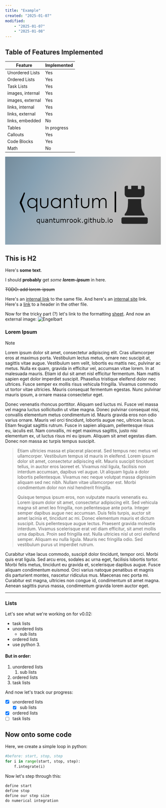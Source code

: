 ```yaml
---
title: "Example"
created: "2025-01-07"
modified: 
    - "2025-01-07"
    - "2025-01-08"
---
```


## Table of Features Implemented

| Feature | Implemented |
| ------- | ----------- |
| Unordered Lists | Yes |
| Ordered Lists | Yes |
| Task Lists | Yes |
| images, internal | Yes |
| images, external | Yes |
| links, internal | Yes |
| links, external | Yes |
| links, embedded | No |
| Tables | In progress |
| Callouts | Yes |
| Code Blocks | Yes |
| Math | No |

![small banner](/content/small_banner.png)

## This is H2

Here's **some text**.

I should **probably** get *some* ***lorem-ipsum*** in here.

~~TODO: add lorem-ipsum~~

Here's an [internal link](#this-is-h2) to the same file. And here's an [internal site](/Example2.md) link. Here's a [link](/Example2.md#other-h2) to a header in the other file.

Now for the tricky part (?) let's link to the formatting [sheet](https://help.obsidian.md/Editing+and+formatting/Basic+formatting+syntax). And now an external image: ![Engelbart](https://history-computer.com/ModernComputer/Basis/images/Engelbart.jpg)

### Lorem Ipsum

> [!note] 
> Lorem ipsum dolor sit amet, consectetur adipiscing elit. Cras ullamcorper eros at maximus porta. Vestibulum lectus metus, ornare nec suscipit at, sagittis vitae augue. Vestibulum sem velit, lobortis eu mattis nec, pulvinar ac metus. Nulla ex quam, gravida in efficitur vel, accumsan vitae lorem. In at malesuada mauris. Etiam id dui sit amet nisl efficitur fermentum. Nam mattis sapien eget dolor imperdiet suscipit. Phasellus tristique eleifend dolor nec ultrices. Fusce semper ex mollis risus vehicula fringilla. Vivamus commodo ut tortor vitae ultricies. Mauris consequat fermentum egestas. Nunc pulvinar mauris ipsum, a ornare massa consectetur eget.

Donec venenatis rhoncus porttitor. Aliquam sed luctus mi. Fusce vel massa vel magna luctus sollicitudin ut vitae magna. Donec pulvinar consequat nisi, convallis elementum metus condimentum id. Mauris gravida eros non odio varius ornare. Mauris vel orci tincidunt, lobortis augue nec, ultrices lacus. Etiam feugiat sagittis rutrum. Fusce in sapien aliquam, pellentesque risus eu, iaculis est. Nam convallis, mi eget maximus sagittis, justo nisi elementum ex, ut luctus risus mi eu ipsum. Aliquam sit amet egestas diam. Donec non massa ac turpis tempus suscipit.

> Etiam ultricies massa et placerat placerat. Sed tempus nec metus vel ullamcorper. Vestibulum tempus id mauris in eleifend. Lorem ipsum dolor sit amet, consectetur adipiscing elit. Mauris suscipit tincidunt tellus, in auctor eros laoreet et. Vivamus nisl ligula, facilisis non interdum accumsan, dapibus vel augue. Ut aliquam ligula a dolor lobortis pellentesque. Vivamus nec neque volutpat massa dignissim aliquam sed nec nibh. Nullam vitae ullamcorper est. Morbi condimentum dolor non nisl hendrerit fringilla.
> 
> Quisque tempus ipsum eros, non vulputate mauris venenatis eu. Lorem ipsum dolor sit amet, consectetur adipiscing elit. Sed vehicula magna sit amet leo fringilla, non pellentesque ante porta. Integer semper dapibus augue nec accumsan. Duis felis turpis, auctor sit amet lacinia et, tincidunt ac mi. Donec elementum mauris et dictum suscipit. Duis pellentesque augue lectus. Praesent gravida molestie interdum. Vivamus scelerisque erat vel diam efficitur, sit amet mollis urna dapibus. Proin sed fringilla est. Nulla ultricies nisl ut orci eleifend semper. Aliquam eu nulla ligula. Mauris nec fringilla odio. Sed vestibulum purus ut imperdiet rutrum.

Curabitur vitae lacus commodo, suscipit dolor tincidunt, tempor orci. Morbi quis erat ligula. Sed arcu eros, sodales ac urna eget, facilisis lobortis tortor. Morbi felis metus, tincidunt eu gravida et, scelerisque dapibus augue. Fusce aliquam condimentum euismod. Orci varius natoque penatibus et magnis dis parturient montes, nascetur ridiculus mus. Maecenas nec porta mi. Curabitur est magna, ultricies non congue id, condimentum sit amet magna. Aenean sagittis purus massa, condimentum gravida lorem auctor eget. 

---

### Lists

Let's see what we're working on for v0.02:

- task lists
- unordered lists
	- sub lists
- ordered lists
- use python 3.

#### But in order:

1. unordered lists
	1. sub lists
2. ordered lists
3. task lists

And now let's track our progress:

- [x] unordered lists
	- [x] sub lists
- [x] ordered lists
- [ ] task lists

## Now onto some code

Here, we create a simple loop in python:

```python
#before: start, stop, step
for i in range(start, stop, step):
    f.integrate(i)
```

Now let's step through this:

```
define start
define stop
define our step size
do numerical integration
```